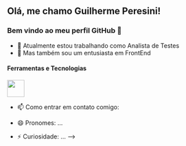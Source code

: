## Olá, me chamo Guilherme Peresini! 
### Bem vindo ao meu perfil GitHub 👋

- 🔭 Atualmente estou trabalhando como Analista de Testes
- 🌱 Mas também sou um entusiasta em FrontEnd

#### Ferramentas e Tecnologias

<img loading="lazy" src="https://cdn.jsdelivr.net/gh/devicons/devicon@latest/icons/cypressio/cypressio-plain.svg" width="40" height="40"/>

          
          
          


- 📫 Como entrar em contato comigo:
  
- 😄 Pronomes: ...
- ⚡ Curiosidade: ...
-->
